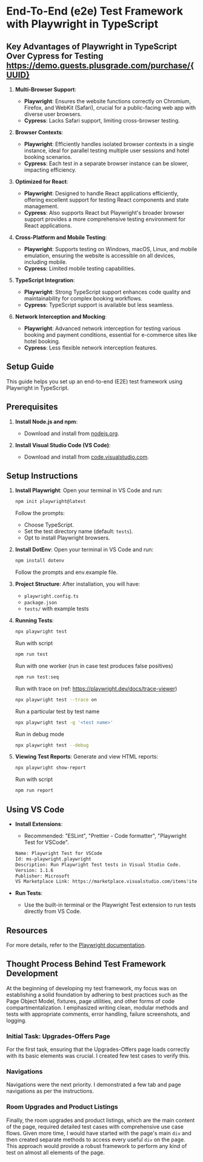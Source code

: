 # End-To-End (e2e) Test Framework with Playwright in TypeScript

## Key Advantages of Playwright in TypeScript Over Cypress for Testing https://demo.guests.plusgrade.com/purchase/{UUID}

1. **Multi-Browser Support**:
   - **Playwright**: Ensures the website functions correctly on Chromium, Firefox, and WebKit (Safari), crucial for a public-facing web app with diverse user browsers.
   - **Cypress**: Lacks Safari support, limiting cross-browser testing.

2. **Browser Contexts**:
   - **Playwright**: Efficiently handles isolated browser contexts in a single instance, ideal for parallel testing multiple user sessions and hotel booking scenarios.
   - **Cypress**: Each test in a separate browser instance can be slower, impacting efficiency.

3. **Optimized for React**:
   - **Playwright**: Designed to handle React applications efficiently, offering excellent support for testing React components and state management.
   - **Cypress**: Also supports React but Playwright's broader browser support provides a more comprehensive testing environment for React applications.

4. **Cross-Platform and Mobile Testing**:
   - **Playwright**: Supports testing on Windows, macOS, Linux, and mobile emulation, ensuring the website is accessible on all devices, including mobile.
   - **Cypress**: Limited mobile testing capabilities.

5. **TypeScript Integration**:
   - **Playwright**: Strong TypeScript support enhances code quality and maintainability for complex booking workflows.
   - **Cypress**: TypeScript support is available but less seamless.

6. **Network Interception and Mocking**:
   - **Playwright**: Advanced network interception for testing various booking and payment conditions, essential for e-commerce sites like hotel booking.
   - **Cypress**: Less flexible network interception features.

## Setup Guide

This guide helps you set up an end-to-end (E2E) test framework using Playwright in TypeScript.

## Prerequisites

1. **Install Node.js and npm**:
   - Download and install from [nodejs.org](https://nodejs.org/).

2. **Install Visual Studio Code (VS Code)**:
   - Download and install from [code.visualstudio.com](https://code.visualstudio.com/).

## Setup Instructions

1. **Install Playwright**:
   Open your terminal in VS Code and run:
   ```sh
   npm init playwright@latest
   ```
   Follow the prompts:
   - Choose TypeScript.
   - Set the test directory name (default: `tests`).
   - Opt to install Playwright browsers.

2. **Install DotEnv**:
   Open your terminal in VS Code and run:
   ```sh
   npm install dotenv
   ```
   Follow the prompts and env.example file.
   
3. **Project Structure**:
   After installation, you will have:
   - `playwright.config.ts`
   - `package.json`
   - `tests/` with example tests

4. **Running Tests**:
   
   ```sh
   npx playwright test
   ```
   Run with script
   ```sh
   npm run test
   ```
   Run with one worker (run in case test produces false positives)
   ```sh
   npm run test:seq
   ```
   Run with trace on (ref: https://playwright.dev/docs/trace-viewer) 
   ```sh
   npx playwright test --trace on
   ```
   Run a particular test by test name
   ```sh
   npx playwright test -g '<test name>' 
   ```
   Run in debug mode
   ```sh
   npx playwright test --debug 
   ```

5. **Viewing Test Reports**:
   Generate and view HTML reports:
   ```sh
   npx playwright show-report
   ```
   Run with script
   ```sh
   npm run report
   ```

## Using VS Code

- **Install Extensions**:
   - Recommended: "ESLint", "Prettier - Code formatter", "Playwright Test for VSCode".

   ```sh
   Name: Playwright Test for VSCode
   Id: ms-playwright.playwright
   Description: Run Playwright Test tests in Visual Studio Code.
   Version: 1.1.6
   Publisher: Microsoft
   VS Marketplace Link: https://marketplace.visualstudio.com/items?itemName=ms-playwright.playwright
   ```
   
- **Run Tests**:
   - Use the built-in terminal or the Playwright Test extension to run tests directly from VS Code.

## Resources

For more details, refer to the [Playwright documentation](https://playwright.dev/docs/intro).

## Thought Process Behind Test Framework Development

At the beginning of developing my test framework, my focus was on establishing a solid foundation by adhering to best practices such as the Page Object Model, fixtures, page utilities, and other forms of code compartmentalization. I emphasized writing clean, modular methods and tests with appropriate comments, error handling, failure screenshots, and logging.

### Initial Task: Upgrades-Offers Page

For the first task, ensuring that the Upgrades-Offers page loads correctly with its basic elements was crucial. I created few test cases to verify this.

### Navigations

Navigations were the next priority. I demonstrated a few tab and page navigations as per the instructions.

### Room Upgrades and Product Listings

Finally, the room upgrades and product listings, which are the main content of the page, required detailed test cases with comprehensive use case flows. Given more time, I would have started with the page's main `div` and then created separate methods to access every useful `div` on the page. This approach would provide a robust framework to perform any kind of test on almost all elements of the page.